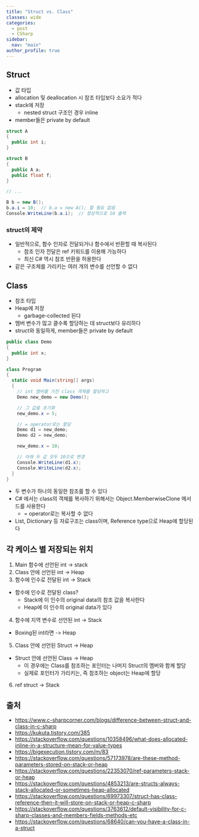 ```yaml
---
title: "Struct vs. Class"
classes: wide
categories: 
  - post
  - CSharp
sidebar:
  nav: "main"
author_profile: true
---
```

   
## Struct 
* 값 타입
* allocation 및 deallocation 시 참조 타입보다 소요가 적다
* stack에 저장
  * nested struct 구조인 경우 inline
* member들은 private by default

```csharp
struct A
{
  public int i;	
}

struct B
{
  public A a;
  public float f;
}

// ...

B b = new B();
b.a.i = 10;  // b.a = new A(); 할 필요 없음
Console.WriteLine(b.a.i);  // 정상적으로 10 출력
```

### struct의 제약
* 일반적으로, 함수 인자로 전달되거나 함수에서 반환할 때 복사된다
  * 참조 인자 전달은 ref 키워드를 이용해 가능하다
  * 최신 C# 역시 참조 반환을 허용한다
* 같은 구조체를 가리키는 여러 개의 변수를 선언할 수 없다

## Class
* 참조 타입
* Heap에 저장
  * garbage-collected 된다
* 멤버 변수가 많고 클수록 할당하는 데 struct보다 유리하다
* struct와 동일하게, member들은 private by default

```csharp
public class Demo
{
  public int x;
}

class Program
{
  static void Main(string[] args)
  {
    // int 멤버를 가진 class 객체를 할당하고
    Demo new_demo = new Demo();

    // 그 값을 초기화
    new_demo.x = 5;

    // = operator로는 할당
    Demo d1 = new_demo;
    Demo d2 = new_demo;

    new_demo.x = 10;

    // 아래 두 값 모두 10으로 변경
    Console.WriteLine(d1.x);
    Console.WriteLine(d2.x);
  }
}
```

* 두 변수가 하나의 동일한 참조를 할 수 있다
* C# 에서는 class의 객체를 복사하기 위해서는 Object.MemberwiseClone 메서드를 사용한다
  * = operator로는 복사할 수 없다
* List, Dictionary 등 자료구조는 class이며, Reference type으로 Heap에 할당된다

## 각 케이스 별 저장되는 위치
1. Main 함수에 선언된 int -> stack
2. Class 안에 선언된 int -> Heap
3. 함수에 인수로 전달된 int -> Stack
  * 함수에 인수로 전달된 class?
    * Stack에 이 인수의 original data의 참조 값을 복사한다
    * Heap에 이 인수의 original data가 있다
4. 함수에 지역 변수로 선언된 int -> Stack
  * Boxing된 int라면 -> Heap
5. Class 안에 선언된 Struct -> Heap
  * Struct 안에 선언된 Class -> Heap
    * 이 경우에는 Class를 참조하는 포인터는 나머지 Struct의 멤버와 함께 할당
    * 실제로 포인터가 가리키는, 즉 참조하는 object는 Heap에 할당
6. ref struct -> Stack

## 출처
* <https://www.c-sharpcorner.com/blogs/difference-between-struct-and-class-in-c-sharp>
* <https://kukuta.tistory.com/385>
* <https://stackoverflow.com/questions/10358496/what-does-allocated-inline-in-a-structure-mean-for-value-types>
* <https://bigexecution.tistory.com/m/83>
* <https://stackoverflow.com/questions/57173978/are-these-method-parameters-stored-on-stack-or-heap>
* <https://stackoverflow.com/questions/22353070/ref-parameters-stack-or-heap>
* <https://stackoverflow.com/questions/4853213/are-structs-always-stack-allocated-or-sometimes-heap-allocated>
* <https://stackoverflow.com/questions/69973307/struct-has-class-reference-then-it-will-store-on-stack-or-heap-c-sharp>
* <https://stackoverflow.com/questions/3763612/default-visibility-for-c-sharp-classes-and-members-fields-methods-etc>
* <https://stackoverflow.com/questions/68640/can-you-have-a-class-in-a-struct>